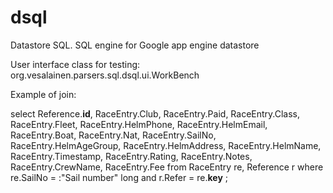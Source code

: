 dsql
====

Datastore SQL. SQL engine for Google app engine datastore

User interface class for testing: org.vesalainen.parsers.sql.dsql.ui.WorkBench

Example of join:

select
  Reference.__id__,
  RaceEntry.Club,
  RaceEntry.Paid,
  RaceEntry.Class,
  RaceEntry.Fleet,
  RaceEntry.HelmPhone,
  RaceEntry.HelmEmail,
  RaceEntry.Boat,
  RaceEntry.Nat,
  RaceEntry.SailNo,
  RaceEntry.HelmAgeGroup,
  RaceEntry.HelmAddress,
  RaceEntry.HelmName,
  RaceEntry.Timestamp,
  RaceEntry.Rating,
  RaceEntry.Notes,
  RaceEntry.CrewName,
  RaceEntry.Fee
from
  RaceEntry re,
  Reference r
where
  re.SailNo = :"Sail number" long and
  r.Refer = re.__key__
;



